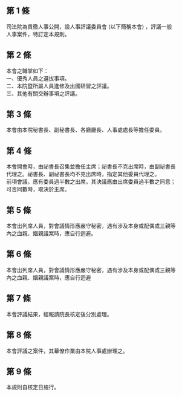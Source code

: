 第 1 條
-------
司法院為貫徹人事公開，設人事評議委員會 (以下簡稱本會) ，評議一般  
人事案件，特訂定本規則。

第 2 條
-------
本會之職掌如下：  
一、優秀人員之選拔事項。  
二、本院暨所屬人員進修及出國研習之評議。  
三、其他有關交辦事項之評議。

第 3 條
-------
本會由本院秘書長、副秘書長、各廳廳長、人事處處長等擔任委員。

第 4 條
-------
本會開會時，由祕書長召集並擔任主席；祕書長不克出席時，由副祕書長  
代理之。祕書長、副祕書長均不克出席時，指定其他委員代理之。  
前項會議，應有委員過半數之出席。其決議應由出席委員過半數之同意；  
可否同數時，取決於主席。

第 5 條
-------
本會出列席人員，對會議情形應嚴守秘密，遇有涉及本身或配偶或三親等  
內之血親、姻親議案時，應自行迴避。

第 6 條
-------
本會出列席人員，對會議情形應嚴守秘密，遇有涉及本身或配偶或三親等  
內之血親、姻親議案時，應自行迴避

第 7 條
-------
本會評議結果，經報請院長核定後分別處理。

第 8 條
-------
本會評議之案件，其幕僚作業由本院人事處辦理之。

第 9 條
-------
本規則自核定日施行。

